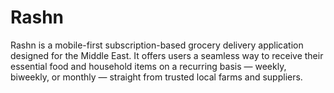 # Rashn
Rashn is a mobile-first subscription-based grocery delivery application designed for the Middle East. It offers users a seamless way to receive their essential food and household items on a recurring basis — weekly, biweekly, or monthly — straight from trusted local farms and suppliers.
